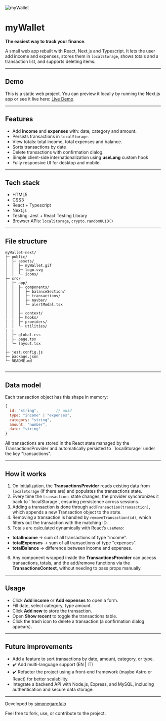 ![myWallet](/myWallet.gif)

# myWallet

**The easiest way to track your finance**.

A small web app rebuilt with React, Next.js and Typescript. It lets the user add income and expenses, stores them in `localStorage`, shows totals and a transaction list, and supports deleting items.

---

## Demo

This is a static web project. You can preview it locally by running the Next.js app or see it live here: [Live Demo](https://my-wallet-simonegarofalos-projects.vercel.app/).

---

## Features

- Add **income** and **expenses** with: date, category and amount.
- Persists transactions in `localStorage`.
- View totals: total income, total expenses and balance.
- Sorts transactions by date
- Delete transactions with confirmation dialog.
- Simple client-side internationalization using **useLang** custom hook
- Fully responsive UI for desktop and mobile.

---

## Tech stack

- HTML5
- CSS3
- React + Typescript
- Next.js
- Testing: Jest + React Testing Library
- Browser APIs: `localStorage`, `crypto.randomUUID()`

---

## File structure

```
myWallet-next/
├─ public/
│  ├─ assets/
│  │  ├─ myWallet.gif
│  │  ├─ logo.svg
│  │  └─ icons/
├─ src/
│  ├─ app/
│  │  ├─ components/
│  │  │  ├─ balanceSection/
│  │  │  ├─ transactions/
│  │  │  ├─ navbar/
│  │  │  └─ alertModal.tsx
│  │  │
│  │  ├─ context/
│  │  ├─ hooks/
|  |  ├─ providers/
|  |  └─ utilities/
|  |
│  ├─ global.css
|  ├─ page.tsx
│  └─ layout.tsx
│
├─ jest.config.js
├─ package.json
└─ README.md


```

---

## Data model

Each transaction object has this shape in memory:

```js
{
  id: "string",        // uuid
  type: "income" | "expenses",
  category: "string",
  amount: "number",
  date: "string"
}
```

All transactions are stored in the React state managed by the TransactionsProvider and automatically persisted to ``localStorage` under the key "transactions".

---

## How it works

1. On initialization, the **TransactionsProvider** reads existing data from `localStorage` (if there are) and populates the transactions state.
2. Every time the `transactions` state changes, the provider synchronizes it back to ``localStorage`, ensuring persistence across sessions.
3. Adding a transaction is done through `addTransaction(transaction)`, which appends a new Transaction object to the state.
4. Removing a transaction is handled by `removeTransaction(id)`, which filters out the transaction with the matching ID.
5. Totals are calculated dynamically with React’s `useMemo`:

- **totalIncome** → sum of all transactions of type "income".
- **totalExpenses** → sum of all transactions of type "expenses".
- **totalBalance** → difference between income and expenses.

6. Any component wrapped inside the **TransactionsProvider** can access transactions, totals, and the add/remove functions via the **TransactionsContext**, without needing to pass props manually.

---

## Usage

- Click **Add income** or **Add expenses** to open a form.
- Fill date, select category, type amount.
- Click **Add new** to store the transaction.
- Open **Show recent** to toggle the transactions table.
- Click the trash icon to delete a transaction (a confirmation dialog appears).

---

## Future improvements

- Add a feature to sort transactions by date, amount, category, or type.
- ✔️ Add multi-language support (EN | IT)
- ✔️ Refactor the project using a front-end framework (maybe Astro or React) for better scalability.
- Integrate a backend API with Node.js, Express, and MySQL, including authentication and secure data storage.

---

Developed by <a href="https://github.com/simonegarofalo">simonegarofalo</a>

Feel free to fork, use, or contribute to the project.
